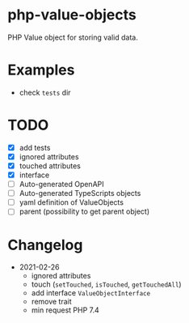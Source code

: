 # php-value-objects

PHP Value object for storing valid data.

# Examples

- check `tests` dir

# TODO

- [x] add tests
- [x] ignored attributes
- [x] touched attributes
- [x] interface
- [ ] Auto-generated OpenAPI
- [ ] Auto-generated TypeScripts objects
- [ ] yaml definition of ValueObjects
- [ ] parent (possibility to get parent object)

# Changelog

- 2021-02-26
  - ignored attributes
  - touch (`setTouched`, `isTouched`, `getTouchedAll`)
  - add interface `ValueObjectInterface`
  - remove trait
  - min request PHP 7.4